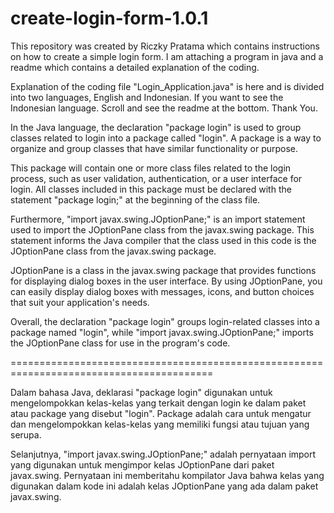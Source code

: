 # create-login-form-1.0.1
This repository was created by Riczky Pratama which contains instructions on how to create a simple login form. I am attaching a program in java and a readme which contains a detailed explanation of the coding.

Explanation of the coding file "Login_Application.java" is here and is divided into two languages, English and Indonesian. If you want to see the Indonesian language. Scroll and see the readme at the bottom. Thank You.

In the Java language, the declaration "package login" is used to group classes related to login into a package called "login". A package is a way to organize and group classes that have similar functionality or purpose.

This package will contain one or more class files related to the login process, such as user validation, authentication, or a user interface for login. All classes included in this package must be declared with the statement "package login;" at the beginning of the class file.

Furthermore, "import javax.swing.JOptionPane;" is an import statement used to import the JOptionPane class from the javax.swing package. This statement informs the Java compiler that the class used in this code is the JOptionPane class from the javax.swing package.

JOptionPane is a class in the javax.swing package that provides functions for displaying dialog boxes in the user interface. By using JOptionPane, you can easily display dialog boxes with messages, icons, and button choices that suit your application's needs.

Overall, the declaration "package login" groups login-related classes into a package named "login", while "import javax.swing.JOptionPane;" imports the JOptionPane class for use in the program's code.

=========================================================================================

Dalam bahasa Java, deklarasi "package login" digunakan untuk mengelompokkan kelas-kelas yang terkait dengan login ke dalam paket atau package yang disebut "login".
Package adalah cara untuk mengatur dan mengelompokkan kelas-kelas yang memiliki fungsi atau tujuan yang serupa.

Selanjutnya, "import javax.swing.JOptionPane;" adalah pernyataan import yang digunakan untuk mengimpor kelas JOptionPane dari paket javax.swing.
Pernyataan ini memberitahu kompilator Java bahwa kelas yang digunakan dalam kode ini adalah kelas JOptionPane yang ada dalam paket javax.swing.
